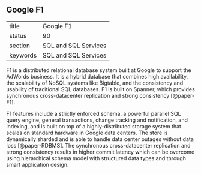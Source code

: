 ## Google F1


|          |                      |
| -------- | -------------------- |
| title    | Google F1            | 
| status   | 90                   |
| section  | SQL and SQL Services |
| keywords | SQL and SQL Services |



F1 is a distributed relational database system built at Google to
support the AdWords business. It is a hybrid database that combines
high availability, the scalability of NoSQL systems like Bigtable, and
the consistency and usability of traditional SQL databases. F1 is
built on Spanner, which provides synchronous cross-datacenter
replication and strong consistency [@paper-F1].
     
F1 features include a strictly enforced schema, a powerful parallel
SQL query engine, general transactions, change tracking and
notification, and indexing, and is built on top of a
highly-distributed storage system that scales on standard hardware in
Google data centers. The store is dynamically sharded and is able to
handle data center outages without data loss [@paper-RDBMS]. The
synchronous cross-datacenter replication and strong consistency
results in higher commit latency which can be overcome using
hierarchical schema model with structured data types and through smart
application design.
     

